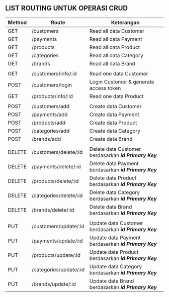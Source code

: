 ## LIST ROUTING UNTUK OPERASI CRUD

| Method | Route                  | Keterangan                                            |
| ------ | ---------------------- | ----------------------------------------------------- |
| GET    | /customers             | Read all data Customer                                |
| GET    | /payments              | Read all data Payment                                 |
| GET    | /products              | Read all data Product                                 |
| GET    | /categories            | Read all data Category                                |
| GET    | /brands                | Read all data Brand                                   |
|        |                        |                                                       |
| GET    | /customers/info/:id    | Read one data Customer                                |
| POST   | /customers/login       | Login Customer & generate access token                |
| GET    | /products/info/:id     | Read one data Product                                 |
|        |                        |                                                       |
| POST   | /customers/add         | Create data Customer                                  |
| POST   | /payments/add          | Create data Payment                                   |
| POST   | /products/add          | Create data Product                                   |
| POST   | /categories/add        | Create data Category                                  |
| POST   | /brands/add            | Create data Brand                                     |
|        |                        |                                                       |
| DELETE | /customers/delete/:id  | Delete data Customer berdasarkan ***id Primary Key*** |
| DELETE | /payments/delete/:id   | Delete data Payment  berdasarkan ***id Primary Key*** |
| DELETE | /products/delete/:id   | Delete data Product  berdasarkan ***id Primary Key*** |
| DELETE | /categories/delete/:id | Delete data Category berdasarkan ***id Primary Key*** |
| DELETE | /brands/delete/:id     | Delete data Brand    berdasarkan ***id Primary Key*** |
|        |                        |                                                       |
| PUT    | /customers/update/:id  | Update data Customer berdasarkan ***id Primary Key*** |
| PUT    | /payments/update/:id   | Update data Payment  berdasarkan ***id Primary Key*** |
| PUT    | /products/update/:id   | Update data Product  berdasarkan ***id Primary Key*** |
| PUT    | /categories/update/:id | Update data Category berdasarkan ***id Primary Key*** |
| PUT    | /brands/update/:id     | Update data Brand    berdasarkan ***id Primary Key*** |